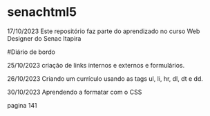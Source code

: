 # senachtml5

17/10/2023 Este repositório faz parte do aprendizado no curso Web Designer do Senac Itapira

#Diário de bordo 

25/10/2023 
criação de links internos e externos e formulários.

26/10/2023 
Criando um currículo usando as tags ul, li, hr, dl, dt e dd.

30/10/2023
Aprendendo a formatar com o CSS

pagina 141

